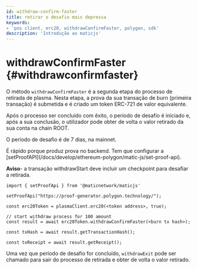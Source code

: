 ```yaml
---
id: withdraw-confirm-faster
title: retirar o desafio mais depressa
keywords:
- 'pos client, erc20, withdrawConfirmFaster, polygon, sdk'
description: 'Introdução ao maticjs'
---
```


# withdrawConfirmFaster {#withdrawconfirmfaster}

O método `withdrawConfirmFaster` é a segunda etapa do processo de retirada de plasma. Nesta etapa, a prova da sua transação de burn (primeira transação) é submetida e é criado um token ERC-721 de valor equivalente.

Após o processo ser concluído com êxito, o período de desafio é iniciado e, após a sua conclusão, o utilizador pode obter de volta o valor retirado da sua conta na chain ROOT.

O período de desafio é de 7 dias, na mainnet.

<div class="highlight mb-20px mt-20px">É rápido porque produz prova no backend. Tem que configurar a [setProofAPI](/docs/develop/ethereum-polygon/matic-js/set-proof-api).
</div>

**Aviso**- a transação withdrawStart deve incluir um checkpoint para desafiar a retirada.

```
import { setProofApi } from '@maticnetwork/maticjs'

setProofApi("https://proof-generator.polygon.technology/");

const erc20Token = plasmaClient.erc20(<token address>, true);

// start withdraw process for 100 amount
const result = await erc20Token.withdrawConfirmFaster(<burn tx hash>);

const txHash = await result.getTransactionHash();

const txReceipt = await result.getReceipt();

```

Uma vez que período de desafio for concluído, `withdrawExit` pode ser chamado para sair do processo de retirada e obter de volta o valor retirado.
